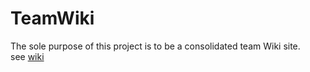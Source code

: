 # TeamWiki

The sole purpose of this project is to be a consolidated team Wiki site.  
see [wiki](/wiki)
